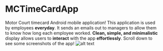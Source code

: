 # MCTimeCardApp
Motor Court timecard Android mobile application! This application is used by employees **everyday**.
It sends an emails out to managers to allow them to know how long each employee worked. 
**Clean, simple, and minimalistic** display allows users to **interact** with the app **effortlessly**. Scroll down to see some screenshots of the app!
![alt text](https://user-images.githubusercontent.com/52871085/82132452-d82a2b00-97ad-11ea-8d9e-858685ccb413.png)

